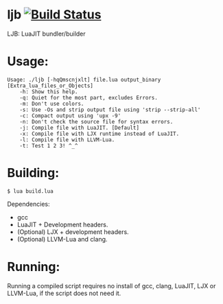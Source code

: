 # ljb [![Build Status](http://tty.sh:8090/buildStatus/icon?job=LJB&build=25)](http://tty.sh:8090/job/LJB/25/)
LJB: LuaJIT bundler/builder

# Usage:
```
Usage: ./ljb [-hqQmscnjxlt] file.lua output_binary [Extra_lua_files_or_Objects]
	-h: Show this help.
	-q: Quiet for the most part, excludes Errors.
	-m: Don't use colors.
	-s: Use -Os and strip output file using 'strip --strip-all'
	-c: Compact output using 'upx -9'
	-n: Don't check the source file for syntax errors.
	-j: Compile file with LuaJIT. [Default]
	-x: Compile file with LJX runtime instead of LuaJIT.
	-l: Compile file with LLVM-Lua.
	-t: Test 1 2 3! ^_^
```

# Building:
`$ lua build.lua`

Dependencies:
- gcc
- LuaJIT + Development headers.
- (Optional) LJX + development headers.
- (Optional) LLVM-Lua and clang.

# Running:
Running a compiled script requires no install of gcc, clang, LuaJIT, LJX or LLVM-Lua, if the script does not need it.
